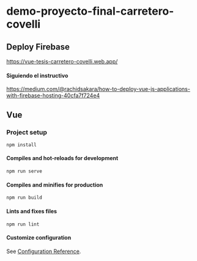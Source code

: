# demo-proyecto-final-carretero-covelli

## Deploy Firebase 
https://vue-tesis-carretero-covelli.web.app/

#### Siguiendo el instructivo
https://medium.com/@rachidsakara/how-to-deploy-vue-js-applications-with-firebase-hosting-40cfa7f724e4

## Vue
### Project setup
```
npm install
```

#### Compiles and hot-reloads for development
```
npm run serve
```

#### Compiles and minifies for production
```
npm run build
```

#### Lints and fixes files
```
npm run lint
```

#### Customize configuration
See [Configuration Reference](https://cli.vuejs.org/config/).
